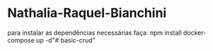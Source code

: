 # Nathalia-Raquel-Bianchini
para instalar as dependências necessárias faça: npm install
docker-compose up -d"# basic-crud" 
